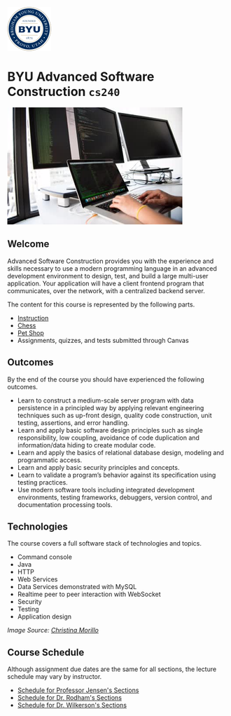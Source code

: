 ![BYU Logo](byuLogo.png)

# BYU **Advanced Software Construction** `cs240`

![cover](softwareconstructioncover.jpg)

## Welcome

Advanced Software Construction provides you with the experience and skills necessary to use a modern programming language in an advanced development environment to design, test, and build a large multi-user application. Your application will have a client frontend program that communicates, over the network, with a centralized backend server.

The content for this course is represented by the following parts.

- [Instruction](instruction/modules.md#readme)
- [Chess](chess/chess.md#readme)
- [Pet Shop](petshop/petshop.md)
- Assignments, quizzes, and tests submitted through Canvas

## Outcomes

By the end of the course you should have experienced the following outcomes.

- Learn to construct a medium-scale server program with data persistence in a principled way by applying relevant engineering techniques such as up-front design, quality code construction, unit testing, assertions, and error handling.
- Learn and apply basic software design principles such as single responsibility, low coupling, avoidance of code duplication and information/data hiding to create modular code.
- Learn and apply the basics of relational database design, modeling and programmatic access.
- Learn and apply basic security principles and concepts.
- Learn to validate a program’s behavior against its specification using testing practices.
- Use modern software tools including integrated development environments, testing frameworks, debuggers, version control, and documentation processing tools.

## Technologies

The course covers a full software stack of technologies and topics.

- Command console
- Java
- HTTP
- Web Services
- Data Services demonstrated with MySQL
- Realtime peer to peer interaction with WebSocket
- Security
- Testing
- Application design

_Image Source: [Christina Morillo](https://www.pexels.com/photo/close-up-photo-of-person-typing-on-laptop-1181675/)_

## Course Schedule

Although assignment due dates are the same for all sections, the lecture schedule may vary by instructor.

- [Schedule for Professor Jensen's Sections](https://github.com/softwareconstruction240/softwareconstruction/blob/main/schedule/winter2024.md)
- [Schedule for Dr. Rodham's Sections](https://github.com/softwareconstruction240/softwareconstruction/blob/main/schedule/winter2024.md)
- [Schedule for Dr. Wilkerson's Sections](https://github.com/softwareconstruction240/softwareconstruction/blob/main/schedule/winter2024-wilkerson.md)
